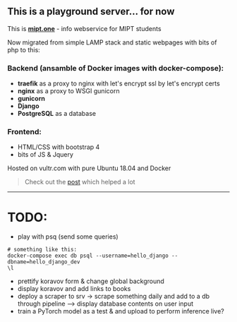 ## This is a playground server... for now

This is [**mipt.one**](https://mipt.one/) - info webservice for MIPT students

Now migrated from simple LAMP stack and static webpages with bits of php to this:

### Backend (ansamble of Docker images with docker-compose):
 - **traefik** as a proxy to nginx with let's encrypt ssl by let's encrypt certs
 - **nginx** as a proxy to WSGI gunicorn
 - **gunicorn**
 - **Django**
 - **PostgreSQL** as a database
 
### Frontend:
 - HTML/CSS with bootstrap 4
 - bits of JS & Jquery

Hosted on vultr.com with pure Ubuntu 18.04 and Docker

> Check out the [post](https://testdriven.io/dockerizing-django-with-postgres-gunicorn-and-nginx) which helped a lot

---

# TODO:
 - play with psq (send some queries)
 
 ```
 # something like this:
 docker-compose exec db psql --username=hello_django --dbname=hello_django_dev
 \l
 
 ```
 
 - prettify koravov form & change global background
 - display koravov and add links to books
 - deploy a scraper to srv -> scrape something daily and add to a db through pipeline --> display database contents on user input
 - train a PyTorch model as a test & and upload to perform inference live?
